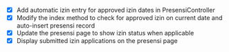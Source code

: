 - [x] Add automatic izin entry for approved izin dates in PresensiController
- [x] Modify the index method to check for approved izin on current date and auto-insert presensi record
- [x] Update the presensi page to show izin status when applicable
- [x] Display submitted izin applications on the presensi page
